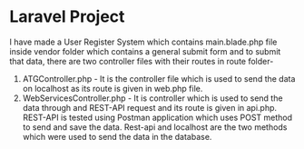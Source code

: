 # Laravel Project
I have made a User Register System which contains main.blade.php file inside vendor folder which contains a general submit form and to submit that data, there are two controller files with their routes in route folder- 
1. ATGController.php - It is the controller file which is used to send the data on localhost as its route is given in web.php file.
2. WebServicesController.php - It is controller which is used to send the data through and REST-API request and its route is given in api.php.
REST-API is tested using Postman application which uses POST method to send and save the data. 
Rest-api and localhost are the two methods which were used to send the data in the database.

